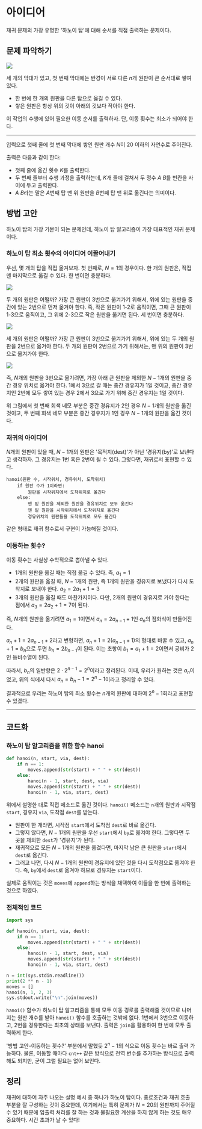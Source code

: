 # 아이디어
재귀 문제의 가장 유명한 '하노이 탑'에 대해 순서를 직접 출력하는 문제이다.

## 문제 파악하기

![](https://velog.velcdn.com/images/aoi-aoba/post/a996d1ac-9a7f-43b6-8430-65f5e3a4c666/image.png)

세 개의 막대가 있고, 첫 번째 막대에는 반경이 서로 다른 $n$개 원판이 큰 순서대로 쌓여 있다.
- 한 번에 한 개의 원판을 다른 탑으로 옳길 수 있다.
- 쌓은 원판은 항상 위의 것이 아래의 것보다 작아야 한다.

이 작업의 수행에 있어 필요한 이동 순서를 출력하자. 단, 이동 횟수는 최소가 되어야 한다.

---

입력으로 첫째 줄에 첫 번째 막대에 쌓인 원판 개수 $N$이 20 이하의 자연수로 주어진다.

출력은 다음과 같이 한다:
- 첫째 줄에 옮긴 횟수 $K$를 출력한다.
- 두 번째 줄부터 수행 과정을 출력하는데, $K$개 줄에 걸쳐서 두 정수 $A$ $B$를 빈칸을 사이에 두고 출력한다.
- $A$ $B$라는 말은 $A$번째 탑 맨 위 원판을 $B$번째 탑 맨 위로 옮긴다는 의미이다.

## 방법 고안
하노이 탑의 가장 기본이 되는 문제인데, 하노이 탑 알고리즘이 가장 대표적인 재귀 문제이다.

### 하노이 탑 최소 횟수의 아이디어 이끌어내기
우선, 몇 개의 탑을 직접 옮겨보자. 첫 번째로, $N=1$의 경우이다. 한 개의 원판은, 직접 맨 마지막으로 옮길 수 있다. 한 번이면 충분하다.

![](https://velog.velcdn.com/images/aoi-aoba/post/0a3010b3-630f-4792-8693-f54c4478c7e5/image.png)

두 개의 원판은 어떨까? 가장 큰 원판이 3번으로 옮겨가기 위해서, 위에 있는 원판을 중간에 있는 2번으로 먼저 옮겨야 한다. 즉, 작은 원판이 1-2로 움직이면, 그때 큰 원판이 1-3으로 움직이고, 그 위에 2-3으로 작은 원판을 옮기면 된다. 세 번이면 충분하다.

![](https://velog.velcdn.com/images/aoi-aoba/post/60f131e9-b083-4109-b2a7-6ed7df334414/image.png)

세 개의 원판은 어떨까? 가장 큰 원판이 3번으로 옮겨가기 위해서, 위에 있는 두 개의 원판을 2번으로 옮겨야 한다. 두 개의 원판이 2번으로 가기 위해서는, 맨 위의 원판이 3번으로 옮겨가야 한다.

![](https://velog.velcdn.com/images/aoi-aoba/post/10e57c00-618b-43cc-b46c-d5c724aad1a5/image.png)

즉, $N$개의 원판을 3번으로 옮기려면, 가장 아래 큰 원판을 제외한 $N-1$개의 원판을 중간 경유 위치로 옮겨야 한다. 1에서 3으로 갈 때는 중간 경유지가 1일 것이고, 중간 경유지인 2번에 모두 쌓여 있는 경우 2에서 3으로 가기 위해 중간 경유지는 1일 것이다.

위 그림에서 첫 번째 회색 네모 부분은 중간 경유지가 2인 경우 $N-1$개의 원판을 옮긴 것이고, 두 번째 회색 네모 부분은 중간 경유지가 1인 경우 $N-1$개의 원판을 옮긴 것이다.

### 재귀의 아이디어
$N$개의 원판이 있을 때, $N-1$개의 원판은 '목적지(dest)'가 아닌 '경유지(by)'로 보낸다고 생각하자. 그 경유지는 1번 혹은 2번이 될 수 있다. 그렇다면, 재귀로서 표현할 수 있다.
```
hanoi(원판 수, 시작위치, 경유위치, 도착위치)
	if 원판 수가 1이라면:
    	원판을 시작위치에서 도착위치로 옮긴다
    else:
   		맨 밑 원판을 제외한 원판을 경유위치로 모두 옮긴다
        맨 밑 원판을 시작위치에서 도착위치로 옮긴다
        경유위치의 원판들을 도착위치로 모두 옮긴다
```

같은 형태로 재귀 함수로서 구현이 가능해질 것이다.

### 이동하는 횟수?
이동 횟수는 사실상 수학적으로 뽑아낼 수 있다.

- 1개의 원판을 옮길 때는 직접 옮길 수 있다. 즉, $a_1 = 1$
- 2개의 원판을 옮길 때, $N-1$개의 원판, 즉 1개의 원판을 경유지로 보냈다가 다시 도착지로 보내야 한다. $a_2 = 2a_1 + 1 = 3$
- 3개의 원판을 옮길 때도 마찬가지이다. 다만, 2개의 원판이 경유지로 가야 한다는 점에서 $a_3 = 2a_2 + 1 = 7$이 된다.

즉, $N$개의 원판을 옮기려면 $a_1 = 1$이면서 $a_n = 2a_{n-1} + 1$인 $a_n$의 점화식이 만들어진다.

$a_n + 1 = 2a_{n-1} + 2$라고 변형하면, $a_n + 1 = 2(a_{n-1} + 1)$의 형태로 바꿀 수 있고, $a_n + 1 = b_n$으로 두면 $b_n = 2b_{n-1}$이 된다. 이는 초항이 $b_1 = a_1 + 1 = 2$이면서 공비가 $2$인 등비수열이 된다.

따라서, $b_n$의 일반항은 $2 \cdot 2^{n-1} = 2^n$이라고 정리된다. 이때, 우리가 원하는 것은 $a_n$이었고, 위의 식에서 다시 $a_n = b_n - 1 = 2^n - 1$이라고 정리할 수 있다.

결과적으로 우리는 하노이 탑의 최소 횟수는 $n$개의 원판에 대하여 $2^n-1$회라고 표현할 수 있겠다.

---

## 코드화
### 하노이 탑 알고리즘을 위한 함수 hanoi
```python
def hanoi(n, start, via, dest):
    if n == 1:
        moves.append(str(start) + " " + str(dest))
    else:
        hanoi(n - 1, start, dest, via)
        moves.append(str(start) + " " + str(dest))
        hanoi(n - 1, via, start, dest)
```
위에서 설명한 대로 직접 메소드로 옮긴 것이다. `hanoi()` 메소드는 `n`개의 원판과 시작점 `start`, 경유지 `via`, 도착점 `dest`를 받는다.
- 원판이 한 개라면, 시작점 `start`에서 도착점 `dest`로 바로 옮긴다.
- 그렇지 않다면, $N-1$개의 원판을 우선 `start`에서 `by`로 옮겨야 한다. 그렇다면 두 곳을 제외한 `dest`가 '경유지'가 된다.
- 재귀적으로 모든 $N-1$개의 원판을 옮겼다면, 마지막 남은 큰 원판을 `start`에서 `dest`로 옮긴다.
- 그러고 나면, 다시 $N-1$개의 원판이 경유지에 있던 것을 다시 도착점으로 옮겨야 한다. 즉, `by`에서 `dest`로 옮겨야 하므로 경유지는 `start`이다.

실제로 움직이는 것은 `moves`에 `append`하는 방식을 채택하여 이들을 한 번에 출력하는 것으로 하였다.

### 전체적인 코드
```python
import sys

def hanoi(n, start, via, dest):
    if n == 1:
        moves.append(str(start) + " " + str(dest))
    else:
        hanoi(n - 1, start, dest, via)
        moves.append(str(start) + " " + str(dest))
        hanoi(n - 1, via, start, dest)

n = int(sys.stdin.readline())
print(2 ** n - 1)
moves = []
hanoi(n, 1, 2, 3)
sys.stdout.write("\n".join(moves))
```
`hanoi()` 함수가 하노이 탑 알고리즘을 통해 모두 이동 경로를 출력해줄 것이므로 나머지는 원판 개수를 받아 `hanoi()` 함수를 호출하는 것밖에 없다. 1번에서 3번으로 이동하고, 2번을 경유한다는 최초의 상태를 보낸다. 출력은 `join`을 활용하여 한 번에 모두 출력하게 한다.

'방법 고안-이동하는 횟수?' 부분에서 말했듯 $2^n-1$의 식으로 이동 횟수는 바로 출력 가능하다. 물론, 이동할 때마다 `cnt++` 같은 방식으로 전역 변수를 추가하는 방식으로 출력해도 되지만, 굳이 그럴 필요는 없어 보인다.


## 정리
재귀에 대하여 자주 나오는 설명 예시 중 하나가 하노이 탑이다. 종료조건과 재귀 호출 부분을 잘 구성하는 것이 중요한데, 여기에서는 특히 문제가 $N = 20$의 원판까지 주어질 수 있기 때문에 입출력 처리를 잘 하는 것과 불필요한 계산을 하지 않게 하는 것도 매우 중요하다. 시간 초과가 날 수 있다!

